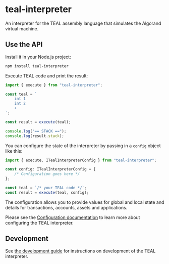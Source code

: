 # teal-interpreter

An interpreter for the TEAL assembly language that simulates the Algorand virtual machine.

## Use the API

Install it in your Node.js project:

```bash
npm install teal-interpreter
```

Execute TEAL code and print the result:

```typescript
import { execute } from "teal-interpreter";

const teal = `
    int 1
    int 2
    +
`;

const result = execute(teal);

console.log("== STACK ==");
console.log(result.stack);
```

You can configure the state of the interpreter by passing in a `config` object like this:

```typescript
import { execute, ITealInterpreterConfig } from "teal-interpreter";

const config: ITealInterpreterConfig = {
    /* Configuration goes here */
};

const teal = `/* your TEAL code */`;
const result = execute(teal, config);
```

The configuration allows you to provide values for global and local state and details for transactions, accounts, assets and applications.

Please see the [Configuration documentation](./docs/configuration.md) to learn more about configuring the TEAL interpreter.

## Development

See [the development guide](docs/development.md) for instructions on development of the TEAL interpreter.